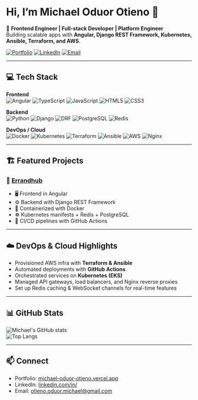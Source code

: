 # Hi, I’m Michael Oduor Otieno 👋

🚀 **Frontend Engineer | Full-stack Developer | Platform Engineer**  
Building scalable apps with **Angular, Django REST Framework, Kubernetes, Ansible, Terraform, and AWS**.  

[![Portfolio](https://img.shields.io/badge/Portfolio-%23007ACC.svg?&style=for-the-badge&logo=google-chrome&logoColor=white)](https://michael-oduor-otieno.vercel.app)
[![LinkedIn](https://img.shields.io/badge/LinkedIn-%230077B5.svg?&style=for-the-badge&logo=linkedin&logoColor=white)](https://linkedin.com/in/michael-oduor-otieno)
[![Email](https://img.shields.io/badge/Email-%23D14836.svg?&style=for-the-badge&logo=gmail&logoColor=white)](mailto:otieno.oduor.michael@gmail.com)


---

## 💻 Tech Stack

**Frontend**  
![Angular](https://img.shields.io/badge/Angular-DD0031?style=flat&logo=angular&logoColor=white)
![TypeScript](https://img.shields.io/badge/TypeScript-3178C6?style=flat&logo=typescript&logoColor=white)
![JavaScript](https://img.shields.io/badge/JavaScript-F7DF1E?style=flat&logo=javascript&logoColor=black)
![HTML5](https://img.shields.io/badge/HTML5-E34F26?style=flat&logo=html5&logoColor=white)
![CSS3](https://img.shields.io/badge/CSS3-1572B6?style=flat&logo=css3&logoColor=white)

**Backend**  
![Python](https://img.shields.io/badge/Python-3776AB?style=flat&logo=python&logoColor=white)
![Django](https://img.shields.io/badge/Django-092E20?style=flat&logo=django&logoColor=white)
![DRF](https://img.shields.io/badge/Django%20REST-ff1709?style=flat&logo=django&logoColor=white) 
![PostgreSQL](https://img.shields.io/badge/PostgreSQL-316192?style=flat&logo=postgresql&logoColor=white)
![Redis](https://img.shields.io/badge/Redis-DC382D?style=flat&logo=redis&logoColor=white)

**DevOps / Cloud**  
![Docker](https://img.shields.io/badge/Docker-2496ED?style=flat&logo=docker&logoColor=white)
![Kubernetes](https://img.shields.io/badge/Kubernetes-326CE5?style=flat&logo=kubernetes&logoColor=white)
![Terraform](https://img.shields.io/badge/Terraform-844FBA?style=flat&logo=terraform&logoColor=white)
![Ansible](https://img.shields.io/badge/Ansible-EE0000?style=flat&logo=ansible&logoColor=white)
![AWS](https://img.shields.io/badge/AWS-232F3E?style=flat&logo=amazonaws&logoColor=white)
![Nginx](https://img.shields.io/badge/Nginx-009639?style=flat&logo=nginx&logoColor=white)

---

## 🏗️ Featured Projects

### 📌 [Errandhub](https://github.com/Michael-Otieno/errandhub-frontend)  
- 🖥️ Frontend in Angular  
- ⚙️ Backend with Django REST Framework  
- 🐳 Containerized with Docker  
- ☸️ Kubernetes manifests + Redis + PostgreSQL  
- 🔄 CI/CD pipelines with GitHub Actions

---

## ☁️ DevOps & Cloud Highlights
- Provisioned AWS infra with **Terraform & Ansible**  
- Automated deployments with **GitHub Actions**  
- Orchestrated services on **Kubernetes (EKS)**  
- Managed API gateways, load balancers, and Nginx reverse proxies  
- Set up Redis caching & WebSocket channels for real-time features  

---

## 📊 GitHub Stats
![Michael's GitHub stats](https://github-readme-stats.vercel.app/api?username=Michael-Otieno&show_icons=true&count_private=true&theme=tokyonight)  
![Top Langs](https://github-readme-stats.vercel.app/api/top-langs/?username=Michael-Otieno&layout=compact&theme=tokyonight)  

---

## 📫 Connect
- Portfolio: [michael-oduor-otieno.vercel.app](https://https://michaeloduorotieno.dev/)
- LinkedIn: [linkedin.com/in/<your-handle>](https://linkedin.com/in/<your-handle>)
- Email: [otieno.oduor.michael@gmail.com](mailto:otieno.oduor.michael@gmail.com)  
